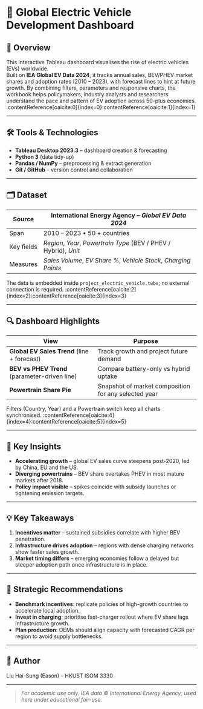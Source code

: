 # 🚗 Global Electric Vehicle Development Dashboard  

## 📌 Overview  
This interactive Tableau dashboard visualises the rise of electric vehicles (EVs) worldwide.  
Built on **IEA Global EV Data 2024**, it tracks annual sales, BEV/PHEV market shares and adoption rates (2010 – 2023), with forecast lines to hint at future growth. By combining filters, parameters and responsive charts, the workbook helps policymakers, industry analysts and researchers understand the pace and pattern of EV adoption across 50-plus economies. :contentReference[oaicite:0]{index=0}:contentReference[oaicite:1]{index=1}  

---

## 🛠️ Tools & Technologies  
- **Tableau Desktop 2023.3** – dashboard creation & forecasting  
- **Python 3** (data tidy-up)  
- **Pandas / NumPy** – preprocessing & extract generation  
- **Git / GitHub** – version control and collaboration  

---

## 🗂️ Dataset  
| Source | International Energy Agency – *Global EV Data 2024* |
| ------ | --------------------------------------------------- |
| Span   | 2010 – 2023 • 50 + countries                        |
| Key fields | *Region*, *Year*, *Powertrain Type* (BEV / PHEV / Hybrid), *Unit* |
| Measures | *Sales Volume*, *EV Share %*, *Vehicle Stock*, *Charging Points* |  

The data is embedded inside `project_electric_vehicle.twbx`; no external connection is required. :contentReference[oaicite:2]{index=2}:contentReference[oaicite:3]{index=3}  

---

## 🔍 Dashboard Highlights  
| View | Purpose |
|------|---------|
| **Global EV Sales Trend** (line + forecast) | Track growth and project future demand |
| **BEV vs PHEV Trend** (parameter-driven line) | Compare battery-only vs hybrid uptake |
| **Powertrain Share Pie** | Snapshot of market composition for any selected year |
Filters (Country, Year) and a Powertrain switch keep all charts synchronised. :contentReference[oaicite:4]{index=4}:contentReference[oaicite:5]{index=5}  

---

## 🚀 Key Insights  
- **Accelerating growth** – global EV sales curve steepens post-2020, led by China, EU and the US.  
- **Diverging powertrains** – BEV share overtakes PHEV in most mature markets after 2018.  
- **Policy impact visible** – spikes coincide with subsidy launches or tightening emission targets.  

---

## 💡 Key Takeaways  
1. **Incentives matter** – sustained subsidies correlate with higher BEV penetration.  
2. **Infrastructure drives adoption** – regions with dense charging networks show faster sales growth.  
3. **Market timing differs** – emerging economies follow a delayed but steeper adoption path once infrastructure is in place.  

---

## 🧭 Strategic Recommendations  
- **Benchmark incentives**: replicate policies of high-growth countries to accelerate local adoption.  
- **Invest in charging**: prioritise fast-charger rollout where EV share lags infrastructure growth.  
- **Plan production**: OEMs should align capacity with forecasted CAGR per region to avoid supply bottlenecks.  

---

## 👤 Author  
Liu Hai-Sung (Eason) – HKUST ISOM 3330  

---

> *For academic use only. IEA data © International Energy Agency; used here under educational fair-use.*
